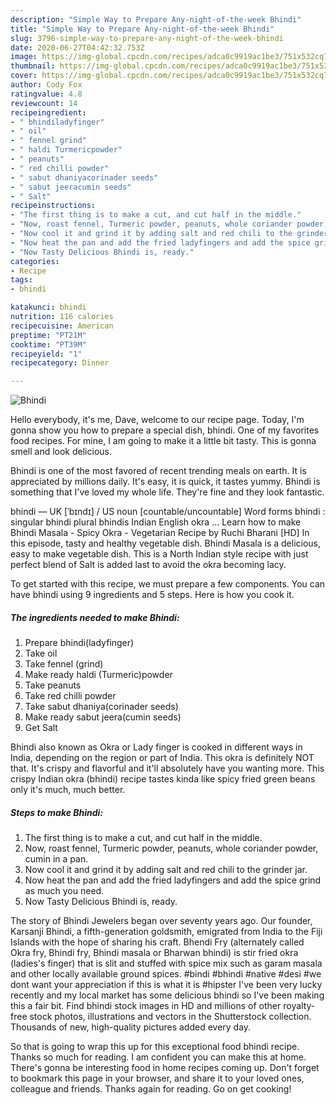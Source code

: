 ```yaml
---
description: "Simple Way to Prepare Any-night-of-the-week Bhindi"
title: "Simple Way to Prepare Any-night-of-the-week Bhindi"
slug: 3796-simple-way-to-prepare-any-night-of-the-week-bhindi
date: 2020-06-27T04:42:32.753Z
image: https://img-global.cpcdn.com/recipes/adca0c9919ac1be3/751x532cq70/bhindi-recipe-main-photo.jpg
thumbnail: https://img-global.cpcdn.com/recipes/adca0c9919ac1be3/751x532cq70/bhindi-recipe-main-photo.jpg
cover: https://img-global.cpcdn.com/recipes/adca0c9919ac1be3/751x532cq70/bhindi-recipe-main-photo.jpg
author: Cody Fox
ratingvalue: 4.8
reviewcount: 14
recipeingredient:
- " bhindiladyfinger"
- " oil"
- " fennel grind"
- " haldi Turmericpowder"
- " peanuts"
- " red chilli powder"
- " sabut dhaniyacorinader seeds"
- " sabut jeeracumin seeds"
- " Salt"
recipeinstructions:
- "The first thing is to make a cut, and cut half in the middle."
- "Now, roast fennel, Turmeric powder, peanuts, whole coriander powder, cumin in a pan."
- "Now cool it and grind it by adding salt and red chili to the grinder jar."
- "Now heat the pan and add the fried ladyfingers and add the spice grind as much you need."
- "Now Tasty Delicious Bhindi is, ready."
categories:
- Recipe
tags:
- bhindi

katakunci: bhindi 
nutrition: 116 calories
recipecuisine: American
preptime: "PT21M"
cooktime: "PT39M"
recipeyield: "1"
recipecategory: Dinner

---
```



![Bhindi](https://img-global.cpcdn.com/recipes/adca0c9919ac1be3/751x532cq70/bhindi-recipe-main-photo.jpg)

Hello everybody, it's me, Dave, welcome to our recipe page. Today, I'm gonna show you how to prepare a special dish, bhindi. One of my favorites food recipes. For mine, I am going to make it a little bit tasty. This is gonna smell and look delicious.

Bhindi is one of the most favored of recent trending meals on earth. It is appreciated by millions daily. It's easy, it is quick, it tastes yummy. Bhindi is something that I've loved my whole life. They're fine and they look fantastic.

bhindi — UK [ˈbɪndɪ] / US noun [countable/uncountable] Word forms bhindi : singular bhindi plural bhindis Indian English okra … Learn how to make Bhindi Masala - Spicy Okra - Vegetarian Recipe by Ruchi Bharani [HD] In this episode, tasty and healthy vegetable dish. Bhindi Masala is a delicious, easy to make vegetable dish. This is a North Indian style recipe with just perfect blend of Salt is added last to avoid the okra becoming lacy.


To get started with this recipe, we must prepare a few components. You can have bhindi using 9 ingredients and 5 steps. Here is how you cook it.

<!--inarticleads1-->

##### The ingredients needed to make Bhindi:

1. Prepare  bhindi(ladyfinger)
1. Take  oil
1. Take  fennel (grind)
1. Make ready  haldi (Turmeric)powder
1. Take  peanuts
1. Take  red chilli powder
1. Take  sabut dhaniya(corinader seeds)
1. Make ready  sabut jeera(cumin seeds)
1. Get  Salt


Bhindi also known as Okra or Lady finger is cooked in different ways in India, depending on the region or part of India. This okra is definitely NOT that. It&#39;s crispy and flavorful and it&#39;ll absolutely have you wanting more. This crispy Indian okra (bhindi) recipe tastes kinda like spicy fried green beans only it&#39;s much, much better. 

<!--inarticleads2-->

##### Steps to make Bhindi:

1. The first thing is to make a cut, and cut half in the middle.
1. Now, roast fennel, Turmeric powder, peanuts, whole coriander powder, cumin in a pan.
1. Now cool it and grind it by adding salt and red chili to the grinder jar.
1. Now heat the pan and add the fried ladyfingers and add the spice grind as much you need.
1. Now Tasty Delicious Bhindi is, ready.


The story of Bhindi Jewelers began over seventy years ago. Our founder, Karsanji Bhindi, a fifth-generation goldsmith, emigrated from India to the Fiji Islands with the hope of sharing his craft. Bhendi Fry (alternately called Okra fry, Bhindi fry, Bhindi masala or Bharwan bhindi) is stir fried okra (ladies&#39;s finger) that is slit and stuffed with spice mix such as garam masala and other locally available ground spices. #bindi #bhindi #native #desi #we dont want your appreciation if this is what it is #hipster I&#39;ve been very lucky recently and my local market has some delicious bhindi so I&#39;ve been making this a fair bit. Find bhindi stock images in HD and millions of other royalty-free stock photos, illustrations and vectors in the Shutterstock collection. Thousands of new, high-quality pictures added every day. 

So that is going to wrap this up for this exceptional food bhindi recipe. Thanks so much for reading. I am confident you can make this at home. There's gonna be interesting food in home recipes coming up. Don't forget to bookmark this page in your browser, and share it to your loved ones, colleague and friends. Thanks again for reading. Go on get cooking!
